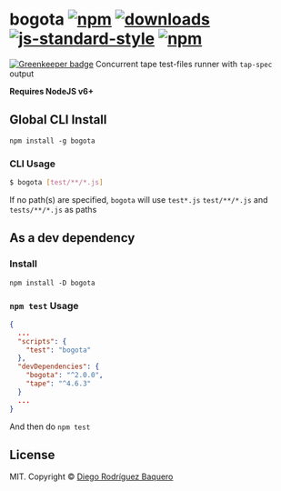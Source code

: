 # bogota [![npm](https://img.shields.io/npm/v/bogota.svg)](https://npmjs.org/package/bogota) [![downloads](https://img.shields.io/npm/dm/bogota.svg)](https://npmjs.org/package/bogota) [![js-standard-style](https://img.shields.io/badge/code%20style-standard-brightgreen.svg)](http://standardjs.com/) [![npm](https://img.shields.io/npm/l/bogota.svg)](LICENSE)

[![Greenkeeper badge](https://badges.greenkeeper.io/DiegoRBaquero/bogota.svg)](https://greenkeeper.io/)
Concurrent tape test-files runner with `tap-spec` output

**Requires NodeJS v6+**

## Global CLI Install

```
npm install -g bogota
```

### CLI Usage

```sh
$ bogota [test/**/*.js]
```
If no path(s) are specified, `bogota` will use `test*.js` `test/**/*.js` and `tests/**/*.js` as paths

## As a dev dependency

### Install
```
npm install -D bogota
```

### `npm test` Usage

```json
{
  ...
  "scripts": {
    "test": "bogota"
  },
  "devDependencies": {
    "bogota": "^2.0.0",
    "tape": "^4.6.3"
  }
  ...
}
```

And then do `npm test`

## License

MIT. Copyright © [Diego Rodríguez Baquero](https://diegorbaquero.com)
